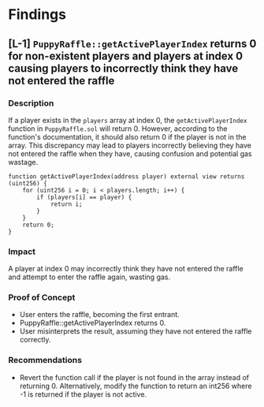# Findings

## [L-1] `PuppyRaffle::getActivePlayerIndex` returns 0 for non-existent players and players at index 0 causing players to incorrectly think they have not entered the raffle

### Description
If a player exists in the `players` array at index 0, the `getActivePlayerIndex` function in `PuppyRaffle.sol` will return 0. However, according to the function's documentation, it should also return 0 if the player is not in the array. This discrepancy may lead to players incorrectly believing they have not entered the raffle when they have, causing confusion and potential gas wastage.

```solidity
function getActivePlayerIndex(address player) external view returns (uint256) {
    for (uint256 i = 0; i < players.length; i++) {
        if (players[i] == player) {
            return i;
        }
    }
    return 0;
}
```

### Impact
A player at index 0 may incorrectly think they have not entered the raffle and attempt to enter the raffle again, wasting gas.

### Proof of Concept
- User enters the raffle, becoming the first entrant.
- PuppyRaffle::getActivePlayerIndex returns 0.
- User misinterprets the result, assuming they have not entered the raffle correctly.

### Recommendations
- Revert the function call if the player is not found in the array instead of returning 0.
Alternatively, modify the function to return an int256 where -1 is returned if the player is not active.

